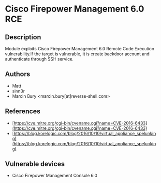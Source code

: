 # Cisco Firepower Management 6.0 RCE

## Description
Module exploits Cisco Firepower Management 6.0 Remote Code Execution vulnerability.If the target is vulnerable, it is create backdoor account and authenticate through SSH service.

## Authors
* Matt
* sinn3r
* Marcin Bury <marcin.bury[at]reverse-shell.com>

## References
* [https://cve.mitre.org/cgi-bin/cvename.cgi?name=CVE-2016-6433](https://cve.mitre.org/cgi-bin/cvename.cgi?name=CVE-2016-6433)
* [https://blog.korelogic.com/blog/2016/10/10/virtual_appliance_spelunking](https://blog.korelogic.com/blog/2016/10/10/virtual_appliance_spelunking)

## Vulnerable devices
* Cisco Firepower Management Console 6.0
